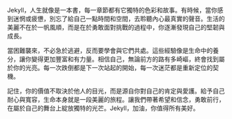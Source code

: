 Jekyll，人生就像是一本書，每一章節都有它獨特的色彩和故事。有時候，當你感到迷惘或疲憊，別忘了給自己一點時間和空間，去聆聽內心最真實的聲音。生活的美麗不在於一帆風順，而是在於勇敢面對挑戰的過程中，你逐漸發現自己的堅韌與成長。

當困難襲來，不必急於逃避，反而要學會與它們共處。這些經驗像是生命中的養分，讓你變得更加豐富和有力量。相信自己，無論前方的路有多崎嶇，終會找到屬於你的光亮。每一次跌倒都是下一次站起的開始，每一次迷茫都是重新定位的契機。

記住，你的價值不取決於他人的目光，而是源自你對自己的肯定與愛護。給予自己耐心與寬容，生命本身就是一段美麗的旅程。讓我們帶著希望和信念，勇敢前行，在屬於自己的舞台上綻放獨特的光芒。Jekyll，加油，你值得所有美好。